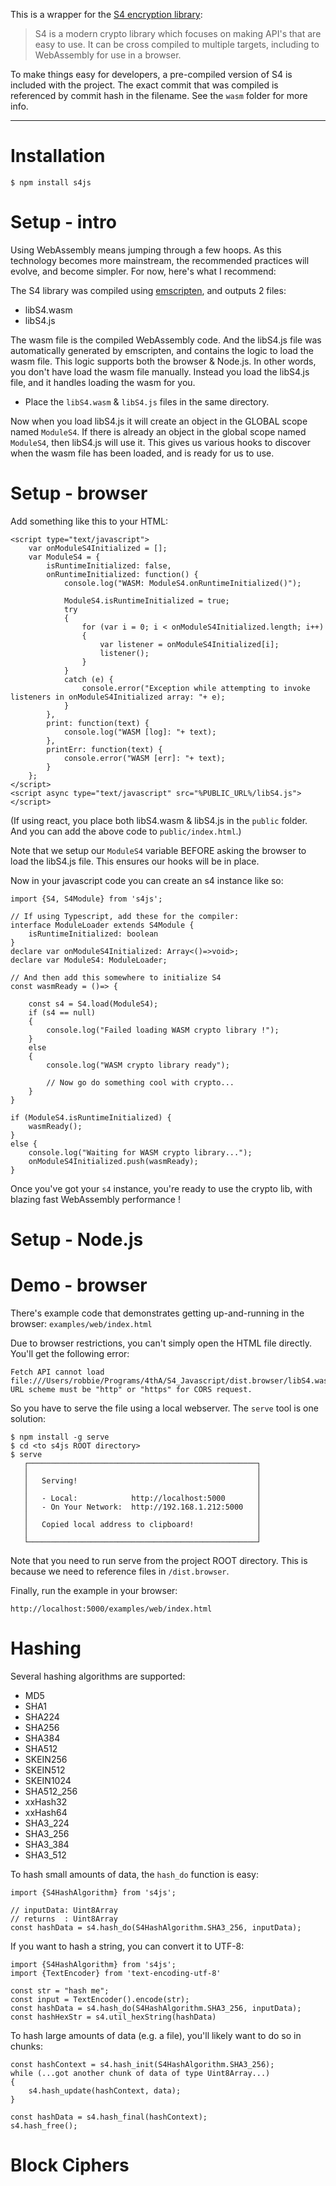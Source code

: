 This is a wrapper for the [S4 encryption library](https://github.com/4th-ATechnologies/S4):

> S4 is a modern crypto library which focuses on making API's that are easy to use. It can be cross compiled to multiple targets, including to WebAssembly for use in a browser.

To make things easy for developers, a pre-compiled version of S4 is included with the project. The exact commit that was compiled is referenced by commit hash in the filename. See the `wasm` folder for more info.

---

# Installation

```
$ npm install s4js
```

# Setup - intro

Using WebAssembly means jumping through a few hoops. As this technology becomes more mainstream, the recommended practices will evolve, and become simpler. For now, here's what I recommend:

The S4 library was compiled using [emscripten](http://kripken.github.io/emscripten-site/), and outputs 2 files:

- libS4.wasm
- libS4.js

The wasm file is the compiled WebAssembly code. And the libS4.js file was automatically generated by emscripten, and contains the logic to load the wasm file. This logic supports both the browser & Node.js. In other words, you don't have load the wasm file manually. Instead you load the libS4.js file, and it handles loading the wasm for you.

- Place the `libS4.wasm` & `libS4.js` files in the same directory.

Now when you load libS4.js it will create an object in the GLOBAL scope named `ModuleS4`. If there is already an object in the global scope named `ModuleS4`, then libS4.js will use it. This gives us various hooks to discover when the wasm file has been loaded, and is ready for us to use.

# Setup - browser

Add something like this to your HTML:

```
<script type="text/javascript">
	var onModuleS4Initialized = [];
	var ModuleS4 = {
		isRuntimeInitialized: false,
		onRuntimeInitialized: function() {
			console.log("WASM: ModuleS4.onRuntimeInitialized()");
				
			ModuleS4.isRuntimeInitialized = true;
			try
			{
				for (var i = 0; i < onModuleS4Initialized.length; i++)
				{
					var listener = onModuleS4Initialized[i];
					listener();
				}
			}
			catch (e) {
				console.error("Exception while attempting to invoke listeners in onModuleS4Initialized array: "+ e);
			}
		},
		print: function(text) {
			console.log("WASM [log]: "+ text);
		},
		printErr: function(text) {
			console.error("WASM [err]: "+ text);
		}
	};
</script>
<script async type="text/javascript" src="%PUBLIC_URL%/libS4.js"></script>
```

(If using react, you place both libS4.wasm & libS4.js in the `public` folder. And you can add the above code to `public/index.html`.)

Note that we setup our `ModuleS4` variable BEFORE asking the browser to load the libS4.js file. This ensures our hooks will be in place.

Now in your javascript code you can create an s4 instance like so:

```
import {S4, S4Module} from 's4js';

// If using Typescript, add these for the compiler:
interface ModuleLoader extends S4Module {
	isRuntimeInitialized: boolean
}
declare var onModuleS4Initialized: Array<()=>void>;
declare var ModuleS4: ModuleLoader;

// And then add this somewhere to initialize S4
const wasmReady = ()=> {

	const s4 = S4.load(ModuleS4);
	if (s4 == null)
	{
		console.log("Failed loading WASM crypto library !");
	}
	else
	{
		console.log("WASM crypto library ready");
		
		// Now go do something cool with crypto...
	}
}

if (ModuleS4.isRuntimeInitialized) {
	wasmReady();
}
else {
	console.log("Waiting for WASM crypto library...");
	onModuleS4Initialized.push(wasmReady);
}
```

Once you've got your `s4` instance, you're ready to use the crypto lib, with blazing fast WebAssembly performance !

# Setup - Node.js

# Demo - browser

There's example code that demonstrates getting up-and-running in the browser: `examples/web/index.html`

Due to browser restrictions, you can't simply open the HTML file directly. You'll get the following error:

```
Fetch API cannot load file:///Users/robbie/Programs/4thA/S4_Javascript/dist.browser/libS4.wasm. URL scheme must be "http" or "https" for CORS request.
```

So you have to serve the file using a local webserver. The `serve` tool is one solution:

```
$ npm install -g serve
$ cd <to s4js ROOT directory>
$ serve
   ┌───────────────────────────────────────────────────┐
   │                                                   │
   │   Serving!                                        │
   │                                                   │
   │   - Local:            http://localhost:5000       │
   │   - On Your Network:  http://192.168.1.212:5000   │
   │                                                   │
   │   Copied local address to clipboard!              │
   │                                                   │
   └───────────────────────────────────────────────────┘
```

Note that you need to run serve from the project ROOT directory. This is because we need to reference files in `/dist.browser`.

Finally, run the example in your browser:

```
http://localhost:5000/examples/web/index.html
```

# Hashing

Several hashing algorithms are supported:

- MD5
- SHA1
- SHA224
- SHA256
- SHA384
- SHA512
- SKEIN256
- SKEIN512
- SKEIN1024
- SHA512_256
- xxHash32
- xxHash64
- SHA3_224
- SHA3_256
- SHA3_384
- SHA3_512

To hash small amounts of data, the `hash_do` function is easy:

```
import {S4HashAlgorithm} from 's4js';

// inputData: Uint8Array
// returns  : Uint8Array
const hashData = s4.hash_do(S4HashAlgorithm.SHA3_256, inputData);
```

If you want to hash a string, you can convert it to UTF-8:

```
import {S4HashAlgorithm} from 's4js';
import {TextEncoder} from 'text-encoding-utf-8'

const str = "hash me";
const input = TextEncoder().encode(str);
const hashData = s4.hash_do(S4HashAlgorithm.SHA3_256, inputData);
const hashHexStr = s4.util_hexString(hashData)
```

To hash large amounts of data (e.g. a file), you'll likely want to do so in chunks:

```
const hashContext = s4.hash_init(S4HashAlgorithm.SHA3_256);
while (...got another chunk of data of type Uint8Array...)
{
	s4.hash_update(hashContext, data);
}

const hashData = s4.hash_final(hashContext);
s4.hash_free();
```

# Block Ciphers


